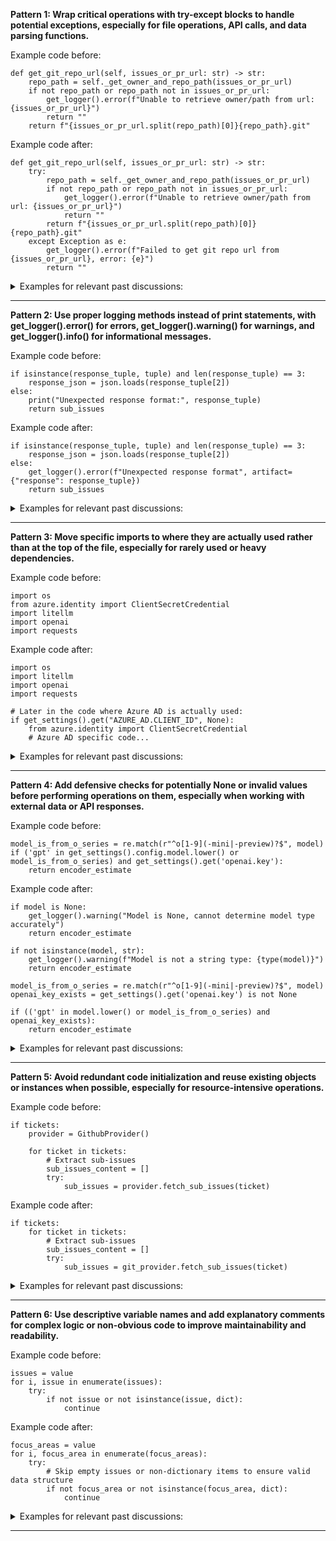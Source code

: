 
<b>Pattern 1: Wrap critical operations with try-except blocks to handle potential exceptions, especially for file operations, API calls, and data parsing functions.</b>

Example code before:
```
def get_git_repo_url(self, issues_or_pr_url: str) -> str:
    repo_path = self._get_owner_and_repo_path(issues_or_pr_url)
    if not repo_path or repo_path not in issues_or_pr_url:
        get_logger().error(f"Unable to retrieve owner/path from url: {issues_or_pr_url}")
        return ""
    return f"{issues_or_pr_url.split(repo_path)[0]}{repo_path}.git"
```

Example code after:
```
def get_git_repo_url(self, issues_or_pr_url: str) -> str:
    try:
        repo_path = self._get_owner_and_repo_path(issues_or_pr_url)
        if not repo_path or repo_path not in issues_or_pr_url:
            get_logger().error(f"Unable to retrieve owner/path from url: {issues_or_pr_url}")
            return ""
        return f"{issues_or_pr_url.split(repo_path)[0]}{repo_path}.git"
    except Exception as e:
        get_logger().error(f"Failed to get git repo url from {issues_or_pr_url}, error: {e}")
        return ""
```

<details><summary>Examples for relevant past discussions:</summary>

- https://github.com/qodo-ai/pr-agent/pull/1644#discussion_r2013912636
- https://github.com/qodo-ai/pr-agent/pull/1263#discussion_r1782129216
- https://github.com/qodo-ai/pr-agent/pull/1391#discussion_r1879870807
</details>


___

<b>Pattern 2: Use proper logging methods instead of print statements, with get_logger().error() for errors, get_logger().warning() for warnings, and get_logger().info() for informational messages.</b>

Example code before:
```
if isinstance(response_tuple, tuple) and len(response_tuple) == 3:
    response_json = json.loads(response_tuple[2])
else:
    print("Unexpected response format:", response_tuple)
    return sub_issues
```

Example code after:
```
if isinstance(response_tuple, tuple) and len(response_tuple) == 3:
    response_json = json.loads(response_tuple[2])
else:
    get_logger().error(f"Unexpected response format", artifact={"response": response_tuple})
    return sub_issues
```

<details><summary>Examples for relevant past discussions:</summary>

- https://github.com/qodo-ai/pr-agent/pull/1529#discussion_r1958684550
- https://github.com/qodo-ai/pr-agent/pull/1529#discussion_r1958686068
- https://github.com/qodo-ai/pr-agent/pull/1529#discussion_r1964110734
- https://github.com/qodo-ai/pr-agent/pull/1634#discussion_r2007976915
</details>


___

<b>Pattern 3: Move specific imports to where they are actually used rather than at the top of the file, especially for rarely used or heavy dependencies.</b>

Example code before:
```
import os
from azure.identity import ClientSecretCredential
import litellm
import openai
import requests
```

Example code after:
```
import os
import litellm
import openai
import requests

# Later in the code where Azure AD is actually used:
if get_settings().get("AZURE_AD.CLIENT_ID", None):
    from azure.identity import ClientSecretCredential
    # Azure AD specific code...
```

<details><summary>Examples for relevant past discussions:</summary>

- https://github.com/qodo-ai/pr-agent/pull/1698#discussion_r2046221654
</details>


___

<b>Pattern 4: Add defensive checks for potentially None or invalid values before performing operations on them, especially when working with external data or API responses.</b>

Example code before:
```
model_is_from_o_series = re.match(r"^o[1-9](-mini|-preview)?$", model)
if ('gpt' in get_settings().config.model.lower() or model_is_from_o_series) and get_settings().get('openai.key'):
    return encoder_estimate
```

Example code after:
```
if model is None:
    get_logger().warning("Model is None, cannot determine model type accurately")
    return encoder_estimate

if not isinstance(model, str):
    get_logger().warning(f"Model is not a string type: {type(model)}")
    return encoder_estimate
    
model_is_from_o_series = re.match(r"^o[1-9](-mini|-preview)?$", model)
openai_key_exists = get_settings().get('openai.key') is not None

if (('gpt' in model.lower() or model_is_from_o_series) and openai_key_exists):
    return encoder_estimate
```

<details><summary>Examples for relevant past discussions:</summary>

- https://github.com/qodo-ai/pr-agent/pull/1644#discussion_r2032621065
- https://github.com/qodo-ai/pr-agent/pull/1529#discussion_r1958694146
- https://github.com/qodo-ai/pr-agent/pull/1391#discussion_r1879875496
</details>


___

<b>Pattern 5: Avoid redundant code initialization and reuse existing objects or instances when possible, especially for resource-intensive operations.</b>

Example code before:
```
if tickets:
    provider = GithubProvider()
    
    for ticket in tickets:
        # Extract sub-issues
        sub_issues_content = []
        try:
            sub_issues = provider.fetch_sub_issues(ticket)
```

Example code after:
```
if tickets:
    for ticket in tickets:
        # Extract sub-issues
        sub_issues_content = []
        try:
            sub_issues = git_provider.fetch_sub_issues(ticket)
```

<details><summary>Examples for relevant past discussions:</summary>

- https://github.com/qodo-ai/pr-agent/pull/1529#discussion_r1964085987
- https://github.com/qodo-ai/pr-agent/pull/1529#discussion_r1964088304
</details>


___

<b>Pattern 6: Use descriptive variable names and add explanatory comments for complex logic or non-obvious code to improve maintainability and readability.</b>

Example code before:
```
issues = value
for i, issue in enumerate(issues):
    try:
        if not issue or not isinstance(issue, dict):
            continue
```

Example code after:
```
focus_areas = value
for i, focus_area in enumerate(focus_areas):
    try:
        # Skip empty issues or non-dictionary items to ensure valid data structure
        if not focus_area or not isinstance(focus_area, dict):
            continue
```

<details><summary>Examples for relevant past discussions:</summary>

- https://github.com/qodo-ai/pr-agent/pull/1262#discussion_r1782097201
- https://github.com/qodo-ai/pr-agent/pull/1262#discussion_r1782097204
- https://github.com/qodo-ai/pr-agent/pull/1583#discussion_r1971790979
</details>


___
